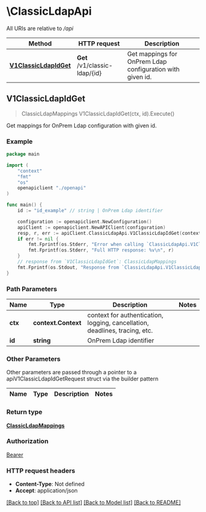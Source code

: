 # \ClassicLdapApi

All URIs are relative to */api*

Method | HTTP request | Description
------------- | ------------- | -------------
[**V1ClassicLdapIdGet**](ClassicLdapApi.md#V1ClassicLdapIdGet) | **Get** /v1/classic-ldap/{id} | Get mappings for OnPrem Ldap configuration with given id.



## V1ClassicLdapIdGet

> ClassicLdapMappings V1ClassicLdapIdGet(ctx, id).Execute()

Get mappings for OnPrem Ldap configuration with given id.



### Example

```go
package main

import (
    "context"
    "fmt"
    "os"
    openapiclient "./openapi"
)

func main() {
    id := "id_example" // string | OnPrem Ldap identifier

    configuration := openapiclient.NewConfiguration()
    apiClient := openapiclient.NewAPIClient(configuration)
    resp, r, err := apiClient.ClassicLdapApi.V1ClassicLdapIdGet(context.Background(), id).Execute()
    if err != nil {
        fmt.Fprintf(os.Stderr, "Error when calling `ClassicLdapApi.V1ClassicLdapIdGet``: %v\n", err)
        fmt.Fprintf(os.Stderr, "Full HTTP response: %v\n", r)
    }
    // response from `V1ClassicLdapIdGet`: ClassicLdapMappings
    fmt.Fprintf(os.Stdout, "Response from `ClassicLdapApi.V1ClassicLdapIdGet`: %v\n", resp)
}
```

### Path Parameters


Name | Type | Description  | Notes
------------- | ------------- | ------------- | -------------
**ctx** | **context.Context** | context for authentication, logging, cancellation, deadlines, tracing, etc.
**id** | **string** | OnPrem Ldap identifier | 

### Other Parameters

Other parameters are passed through a pointer to a apiV1ClassicLdapIdGetRequest struct via the builder pattern


Name | Type | Description  | Notes
------------- | ------------- | ------------- | -------------


### Return type

[**ClassicLdapMappings**](ClassicLdapMappings.md)

### Authorization

[Bearer](../README.md#Bearer)

### HTTP request headers

- **Content-Type**: Not defined
- **Accept**: application/json

[[Back to top]](#) [[Back to API list]](../README.md#documentation-for-api-endpoints)
[[Back to Model list]](../README.md#documentation-for-models)
[[Back to README]](../README.md)

